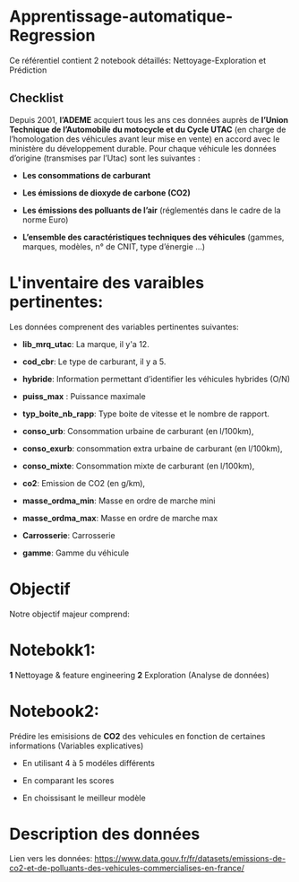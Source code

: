 # Apprentissage-automatique-Regression
Ce référentiel contient 2 notebook détaillés: Nettoyage-Exploration et Prédiction
## Checklist

Depuis 2001, **l’ADEME** acquiert tous les ans ces données auprès de **l’Union Technique de l’Automobile du motocycle et du Cycle UTAC** (en charge de l’homologation des véhicules avant leur mise en vente) en accord avec le ministère du développement durable.
Pour chaque véhicule les données d’origine (transmises par l’Utac) sont les suivantes :

* **Les consommations de carburant**

* **Les émissions de dioxyde de carbone (CO2)**

* **Les émissions des polluants de l’air** (réglementés dans le cadre de la norme Euro)

* **L’ensemble des caractéristiques techniques des véhicules** (gammes, marques, modèles, n° de CNIT, type d’énergie ...)



# L'inventaire des varaibles pertinentes:

Les données comprenent des variables pertinentes suivantes:

* **lib_mrq_utac**: La marque, il y'a 12.

* **cod_cbr**: Le type de carburant, il y a 5.

* **hybride**: Information permettant d’identifier les véhicules hybrides (O/N)

* **puiss_max** : Puissance maximale

* **typ_boite_nb_rapp**: Type boite de vitesse et le nombre de rapport.

* **conso_urb**: Consommation urbaine de carburant (en l/100km),

* **conso_exurb**: consommation extra urbaine de carburant (en l/100km),

* **conso_mixte**: Consommation mixte de carburant (en l/100km),

* **co2**: Emission de CO2 (en g/km),

* **masse_ordma_min**: Masse en ordre de marche mini

* **masse_ordma_max**: Masse en ordre de marche max
 
* **Carrosserie**: Carrosserie

* **gamme**: Gamme du véhicule



# Objectif

Notre objectif majeur comprend:

#  Notebokk1: 
**1** Nettoyage & feature engineering 
**2** Exploration  (Analyse de données)

# Notebook2:

Prédire les emisisions de **CO2** des vehicules en fonction de certaines informations (Variables explicatives)

* En utilisant 4 à 5 modéles différents

* En comparant les scores
    
* En choissisant le meilleur modèle

# Description des données

Lien vers les données: https://www.data.gouv.fr/fr/datasets/emissions-de-co2-et-de-polluants-des-vehicules-commercialises-en-france/
